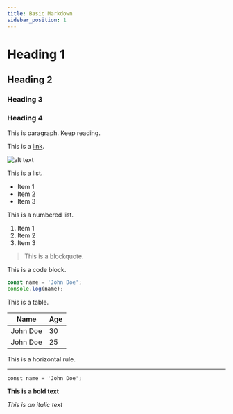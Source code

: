 ```yaml
---
title: Basic Markdown
sidebar_position: 1
---
```


# Heading 1

## Heading 2

### Heading 3

### Heading 4

This is paragraph. Keep reading.

This is a [link](https://www.google.com).

![alt text](https://picsum.photos/600/400)

This is a list.

- Item 1
- Item 2
- Item 3

This is a numbered list.

1. Item 1
2. Item 2
3. Item 3

> This is a blockquote.

This is  a code block.

```js
const name = 'John Doe';
console.log(name);
```


This is a table.

| Name      | Age |
| --------- | --- |
| John Doe  | 30  |
| John Doe  | 25  |

This is a horizontal rule.

---
`const name = 'John Doe';`
 
**This is a bold text**

_This is an italic text_